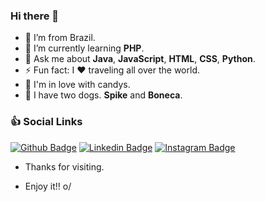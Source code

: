 ### Hi there 👋 


- :house_with_garden: I’m from Brazil.
- 🌱 I’m currently learning __PHP__.
- 💬 Ask me about __Java__, __JavaScript__, __HTML__, __CSS__, __Python__.
- ⚡ Fun fact: I :hearts: traveling all over the world.
- :doughnut: I'm in love with candys.
- :dog: I have two dogs. __Spike__ and __Boneca__. 


### :thumbsup: Social Links

[![Github Badge](https://img.shields.io/badge/-Github-000?style=flat-square&logo=Github&logoColor=white&link=https://github.com/beatrizmayorka)](https://github.com/beatrizmayorka)
[![Linkedin Badge](https://img.shields.io/badge/-LinkedIn-blue?style=flat-square&logo=Linkedin&logoColor=white&link=https://br.linkedin.com/in/beatriz-mayorka-de-aguiar-a40951198)](https://br.linkedin.com/in/beatriz-mayorka-de-aguiar-a40951198)
[![Instagram Badge](https://img.shields.io/badge/Instagram-E4405F?style=flat-square&logo=instagram&logoColor=white&link=https://www.instagram.com/bmayorka/?hl=pt-br)](https://www.instagram.com/bmayorka/?hl=pt-br)

- Thanks for visiting.

- Enjoy it!! o/
